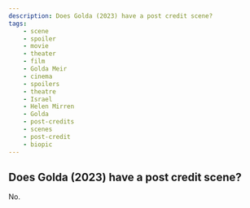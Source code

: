 ```yaml
---
description: Does Golda (2023) have a post credit scene?
tags: 
    - scene
    - spoiler
    - movie
    - theater
    - film
    - Golda Meir
    - cinema
    - spoilers
    - theatre
    - Israel
    - Helen Mirren
    - Golda
    - post-credits
    - scenes
    - post-credit
    - biopic
---
```


## Does Golda (2023) have a post credit scene?

No.
